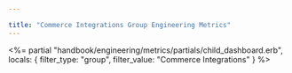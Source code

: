 ```yaml
---

title: "Commerce Integrations Group Engineering Metrics"
---
```









<%= partial "handbook/engineering/metrics/partials/child_dashboard.erb", locals: { filter_type: "group", filter_value: "Commerce Integrations" } %>



